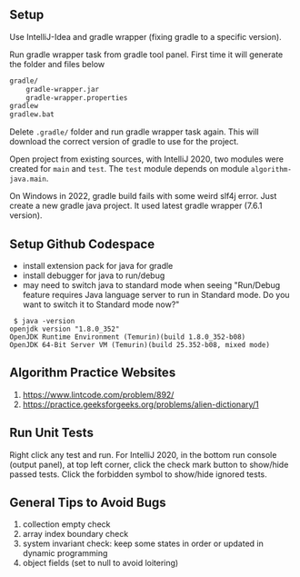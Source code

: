 ## Setup

Use IntelliJ-Idea and gradle wrapper (fixing gradle to a specific version).

Run gradle wrapper task from gradle tool panel. First time it will generate the folder and files below

```bash
gradle/
    gradle-wrapper.jar
    gradle-wrapper.properties
gradlew
gradlew.bat
```

Delete `.gradle/` folder and run gradle wrapper task again. This will download the correct version of gradle to use for
the project.

Open project from existing sources, with IntelliJ 2020, two modules were created for `main` and `test`. The `test`
module depends on module `algorithm-java.main`.

On Windows in 2022, gradle build fails with some weird slf4j error. Just create a new gradle java project. It used
latest gradle wrapper (7.6.1 version).

## Setup Github Codespace

- install extension pack for java for gradle
- install debugger for java to run/debug
- may need to switch java to standard mode when seeing "Run/Debug feature requires Java language server to run in
  Standard mode. Do you want to switch it to Standard mode now?"

```
 $ java -version
openjdk version "1.8.0_352"
OpenJDK Runtime Environment (Temurin)(build 1.8.0_352-b08)
OpenJDK 64-Bit Server VM (Temurin)(build 25.352-b08, mixed mode)
```

## Algorithm Practice Websites

1. https://www.lintcode.com/problem/892/
2. https://practice.geeksforgeeks.org/problems/alien-dictionary/1

## Run Unit Tests

Right click any test and run. For IntelliJ 2020, in the bottom run console (output panel), at top left corner, click the
check mark button to show/hide passed tests. Click the forbidden symbol to show/hide ignored tests.

## General Tips to Avoid Bugs

1. collection empty check
1. array index boundary check
1. system invariant check: keep some states in order or updated in dynamic programming
1. object fields (set to null to avoid loitering)
